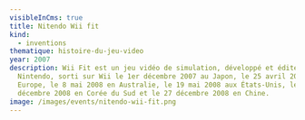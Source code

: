 ```yaml
---
visibleInCms: true
title: Nitendo Wii fit
kind:
  - inventions
thematique: histoire-du-jeu-video
year: 2007
description: Wii Fit est un jeu vidéo de simulation, développé et édité par
  Nintendo, sorti sur Wii le 1er décembre 2007 au Japon, le 25 avril 2008 en
  Europe, le 8 mai 2008 en Australie, le 19 mai 2008 aux États-Unis, le 6
  décembre 2008 en Corée du Sud et le 27 décembre 2008 en Chine.
image: /images/events/nitendo-wii-fit.png
---
```

